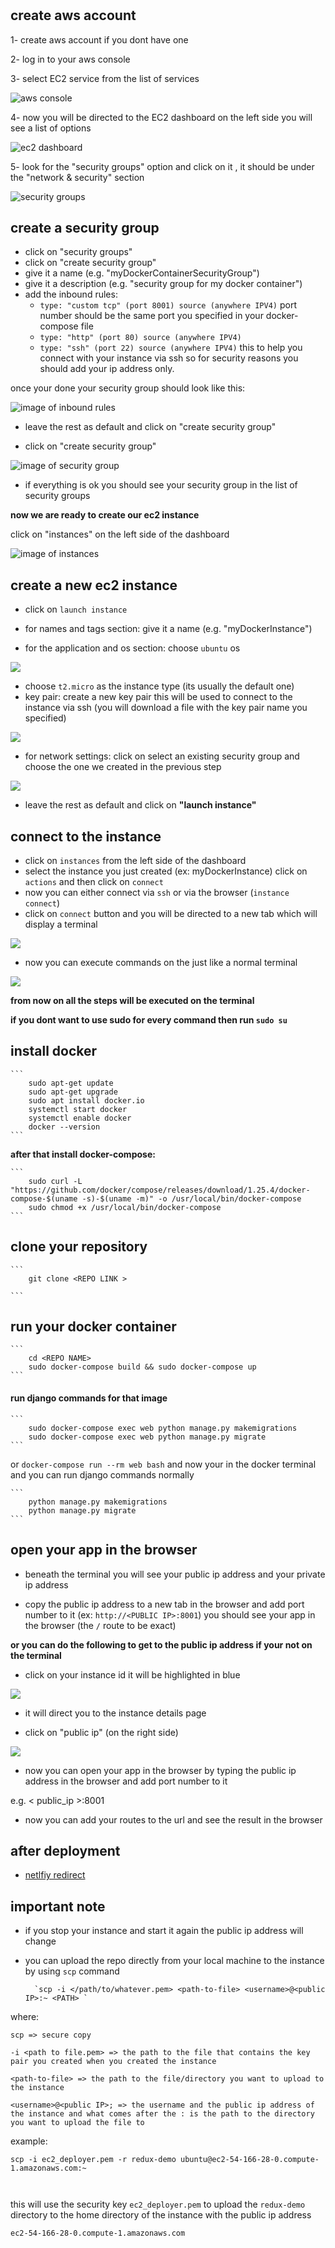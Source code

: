 # 
## create aws account

1- create  aws account if you dont have one

2- log in to your aws console

3- select EC2 service from the list of services

![aws console](./assets/aws_console.png)

4- now you will be directed to the EC2 dashboard on the left side you will see a list of options

![ec2 dashboard](./assets/ec2_dashboard.png)

5- look for the "security groups" option and click on it , it should be under the "network & security" section

![security groups](./assets/ec2_network.png)


## create a security group

+ click on "security groups"
+ click on "create security group"
+ give it a name (e.g. "myDockerContainerSecurityGroup")
+ give it a description (e.g. "security group for my docker container")
+ add the inbound rules:
    + `type: "custom tcp" (port 8001) source (anywhere IPV4)`
         port number should be the same port you specified in your docker-compose file
    + `type: "http" (port 80) source (anywhere IPV4)`
    + `type: "ssh" (port 22) source (anywhere IPV4)`
         this to help you connect with your instance via ssh so for security reasons you should add your ip address only.

once your done your security group should look like this:

![image of inbound rules](./assets/inboud_rules.png)

+ leave the rest as default and click on "create security group"

+ click on "create security group"

![image of security group](./assets/secutrity_group.png)

+ if everything is ok you should see your security group in the list of security groups

**now we are ready to create our ec2 instance**

click on "instances" on the left side of the dashboard

![image of instances](./assets/security_gruop_secuss.png)



## create a new ec2 instance

+ click on `launch instance`
+ for names and tags section: give it a name (e.g. "myDockerInstance")

+ for the application and os section: choose `ubuntu` os

![](./assets/ec2_os.png)

+ choose `t2.micro` as the instance type (its usually the default one)
+ key pair: create a new key pair this will be used to connect to the instance via ssh (you will download a file with the key pair name you specified)

![](./assets/key_pair.png)

+ for network settings: click on select an existing security group and choose the one we created in the  previous step

![](./assets/network_settingsa.png)

+ leave the rest as default and click on **"launch instance"**



## connect to the instance 

+ click on `instances` from the left side of the dashboard
+ select the instance you just created (ex: myDockerInstance) click on `actions` and then click on `connect`
+ now you can either connect via `ssh` or via the browser  (`instance connect`)
+ click on `connect` button and you will be directed to a new tab which will display  a terminal

![](./assets/connect.png)

+ now you can execute commands on the  just like a normal terminal

![](./assets/terminal.png)

**from now on all the steps will be executed on the terminal**


**if you dont want to use sudo for every command then run `sudo su`**

## install docker

    ```
        sudo apt-get update
        sudo apt-get upgrade
        sudo apt install docker.io
        systemctl start docker
        systemctl enable docker
        docker --version
    ```
    
**after that install docker-compose:**
    
    ```
        sudo curl -L "https://github.com/docker/compose/releases/download/1.25.4/docker-compose-$(uname -s)-$(uname -m)" -o /usr/local/bin/docker-compose
        sudo chmod +x /usr/local/bin/docker-compose
    ```

## clone your repository

    ```
        git clone <REPO LINK >

    ```

## run your docker container

    ```
        cd <REPO NAME>
        sudo docker-compose build && sudo docker-compose up
    ```




#### run django commands for that image 

    ```
        sudo docker-compose exec web python manage.py makemigrations
        sudo docker-compose exec web python manage.py migrate
    ```

or `docker-compose run --rm web bash` and now your in the docker terminal and you can run django commands normally


    ``` 
        python manage.py makemigrations
        python manage.py migrate
    ```
##  open your app in the browser



+ beneath the terminal you will see your public ip address and your private ip address

+ copy the public ip address to a new tab in the browser and add port number to it (ex: `http://<PUBLIC IP>:8001`) you should see your app in the browser (the `/` route to be exact) 

**or you can do the following to get to the public ip address if your not on the terminal**

+ click on your instance id it will be highlighted in blue 

![](./assets/instanec_page.png)
+ it will direct you to the instance details page

+ click on "public ip" (on the right side)

![](./assets/public_ip.png)
+ now you can open your app in the browser by typing the public ip address in the browser and add port number to it 

e.g. < public_ip >:8001

+ now you can add your routes to the url and see the result in the browser











## after deployment

+ [netlfiy redirect](/netlify_redierect.md)


## important note 

+ if you stop your instance and start it again the public ip address will change 

+ you can upload the repo directly from your local machine to the instance by using `scp` command


        `scp -i </path/to/whatever.pem> <path-to-file> <username>@<public IP>:~ <PATH> `

        
where:

```
scp => secure copy

-i <path to file.pem> => the path to the file that contains the key pair you created when you created the instance 

<path-to-file> => the path to the file/directory you want to upload to the instance

<username>@<public IP>; => the username and the public ip address of the instance and what comes after the : is the path to the directory you want to upload the file to
```



  
example: 

```
scp -i ec2_deployer.pem -r redux-demo ubuntu@ec2-54-166-28-0.compute-1.amazonaws.com:~



```
this will use the security key `ec2_deployer.pem` to upload the `redux-demo` directory to the home directory of the instance with the public ip address 

`ec2-54-166-28-0.compute-1.amazonaws.com`

